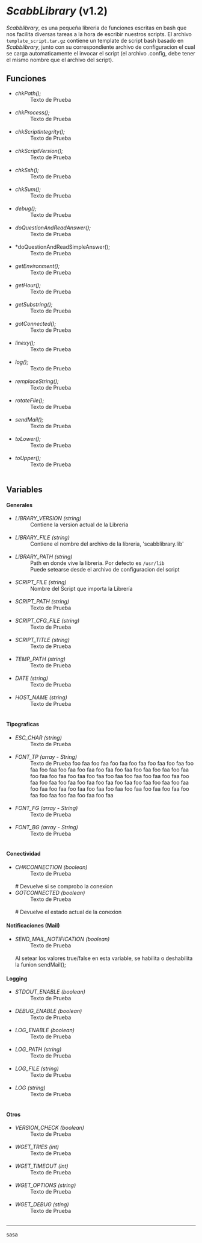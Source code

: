 *ScabbLibrary* (v1.2)
===================

*Scabblibrary*, es una pequeña libreria de funciones escritas en bash que nos facilita diversas tareas a la hora de escribir nuestros scripts.
El archivo `template_script.tar.gz` contiene un template de script bash basado en *Scabblibrary*, junto con su correspondiente archivo de configuracion el cual se carga automaticamente el invocar el script (el archivo .config, debe tener el mismo nombre que el archivo del script). 

## Funciones
- *chkPath();*<dd>Texto de Prueba</dd><br/>
- *chkProcess();*<dd>Texto de Prueba</dd><br/>
- *chkScriptIntegrity();*<dd>Texto de Prueba</dd><br/>
- *chkScriptVersion();*<dd>Texto de Prueba</dd><br/>
- *chkSsh();*<dd>Texto de Prueba</dd><br/>
- *chkSum();*<dd>Texto de Prueba</dd><br/>
- *debug();*<dd>Texto de Prueba</dd><br/>
- *doQuestionAndReadAnswer();*<dd>Texto de Prueba</dd><br/>
- *doQuestionAndReadSimpleAnswer();<dd>Texto de Prueba</dd><br/>
- *getEnvironment();*<dd>Texto de Prueba</dd><br/>
- *getHour();*<dd>Texto de Prueba</dd><br/>
- *getSubstring();*<dd>Texto de Prueba</dd><br/>
- *gotConnected();*<dd>Texto de Prueba</dd><br/>
- *linexy();*<dd>Texto de Prueba</dd><br/>
- *log();*<dd>Texto de Prueba</dd><br/>
- *remplaceString();*<dd>Texto de Prueba</dd><br/>
- *rotateFile();*<dd>Texto de Prueba</dd><br/>
- *sendMail();*<dd>Texto de Prueba</dd><br/>
- *toLower();*<dd>Texto de Prueba</dd><br/>
- *toUpper();*<dd>Texto de Prueba</dd><br/>

## Variables
#### Generales
- *LIBRARY_VERSION (string)*<dd>Contiene la version actual de la Libreria</dd><br/>
- *LIBRARY_FILE (string)*<dd>Contiene el nombre del archivo de la libreria, 'scabblibrary.lib'</dd><br/>
- *LIBRARY_PATH (string)*<dd>Path en donde vive la libreria. Por defecto es `/usr/lib`<br/>Puede setearse desde el archivo de configuracion del script</dd><br/>
- *SCRIPT_FILE (string)*<dd>Nombre del Script que importa la Librería</dd><br/>
- *SCRIPT_PATH (string)*<dd>Texto de Prueba</dd><br/>
- *SCRIPT_CFG_FILE (string)*<dd>Texto de Prueba</dd><br/>
- *SCRIPT_TITLE (string)*<dd>Texto de Prueba</dd><br/>
- *TEMP_PATH (string)*<dd>Texto de Prueba</dd><br/>
- *DATE (string)*<dd>Texto de Prueba</dd><br/>
- *HOST_NAME (string)*<dd>Texto de Prueba</dd><br/>

#### Tipograficas
- *ESC_CHAR (string)*<dd>Texto de Prueba</dd><br/>
- *FONT_TP (array - String)*<dd>Texto de Prueba foo faa foo faa foo faa foo faa foo faa foo faa foo faa foo faa foo faa foo faa foo faa foo faa foo faa foo faa foo faa foo faa foo faa foo faa foo faa foo faa foo faa foo faa foo faa foo faa foo faa foo faa foo faa foo faa foo faa foo faa foo faa foo faa foo faa foo faa foo faa foo faa foo faa foo faa foo faa foo faa foo faa foo faa foo faa foo faa foo faa </dd><br/>
- *FONT_FG (array - String)*<dd>Texto de Prueba</dd><br/>
- *FONT_BG (array - String)*<dd>Texto de Prueba</dd><br/>

#### Conectividad
- *CHKCONNECTION (boolean)*<dd>Texto de Prueba</dd><br/> # Devuelve si se comprobo la conexion
- *GOTCONNECTED (boolean)*<dd>Texto de Prueba</dd><br/> # Devuelve el estado actual de la conexion

#### Notificaciones (Mail)
- *SEND_MAIL_NOTIFICATION (boolean)*<dd>Texto de Prueba</dd><br/>Al setear los valores true/false en esta variable, se habilita o deshabilita la funion sendMail();

#### Logging
- *STDOUT_ENABLE (boolean)*<dd>Texto de Prueba</dd><br/>
- *DEBUG_ENABLE (boolean)*<dd>Texto de Prueba</dd><br/>
- *LOG_ENABLE (boolean)*<dd>Texto de Prueba</dd><br/>
- *LOG_PATH (string)*<dd>Texto de Prueba</dd><br/>
- *LOG_FILE (string)*<dd>Texto de Prueba</dd><br/>
- *LOG (string)*<dd>Texto de Prueba</dd><br/>

#### Otros
- *VERSION_CHECK (boolean)*<dd>Texto de Prueba</dd><br/>
- *WGET_TRIES (int)*<dd>Texto de Prueba</dd><br/>
- *WGET_TIMEOUT (int)*<dd>Texto de Prueba</dd><br/>
- *WGET_OPTIONS (string)*<dd>Texto de Prueba</dd><br/>
- *WGET_DEBUG (sting)*<dd>Texto de Prueba</dd><br/>

<hr/>

sasa